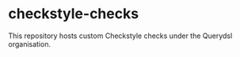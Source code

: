 # checkstyle-checks

This repository hosts custom Checkstyle checks under the Querydsl organisation.
